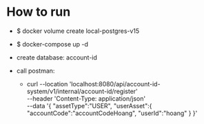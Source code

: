 # How to run 

- $ docker volume create local-postgres-v15
- $ docker-compose up -d

- create database: account-id

- call postman:
  - curl --location 'localhost:8080/api/account-id-system/v1/internal/account-id/register' \
    --header 'Content-Type: application/json' \
    --data '{
    "assetType":"USER",
    "userAsset":{
    "accountCode":"accountCodeHoang",
    "userId":"hoang"
    }
    }'